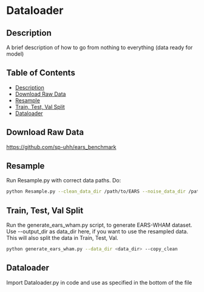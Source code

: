 # Dataloader

## Description
A brief description of how to go from nothing to everything (data ready for model)

## Table of Contents
- [Description](#Description)
- [Download Raw Data](#Download_Raw_Data)
- [Resample](#Resample)
- [Train, Test, Val Split](#Train_Test_Val_Split)
- [Dataloader](#Dataloader)


## Download Raw Data
https://github.com/sp-uhh/ears_benchmark

## Resample
Run Resample.py with correct data paths. Do:
```bash
python Resample.py --clean_data_dir /path/to/EARS --noise_data_dir /path/to/WHAM48kHz/high_res_wham/audio --output_dir /path/to/output/dir
```

## Train, Test, Val Split
Run the generate_ears_wham.py script, to generate EARS-WHAM dataset.
Use --output_dir as data_dir here, if you want to use the resampled data.
This will also split the data in Train, Test, Val.
```bash
python generate_ears_wham.py --data_dir <data_dir> --copy_clean
```


## Dataloader
Import Dataloader.py in code and use as specified in the bottom of the file
